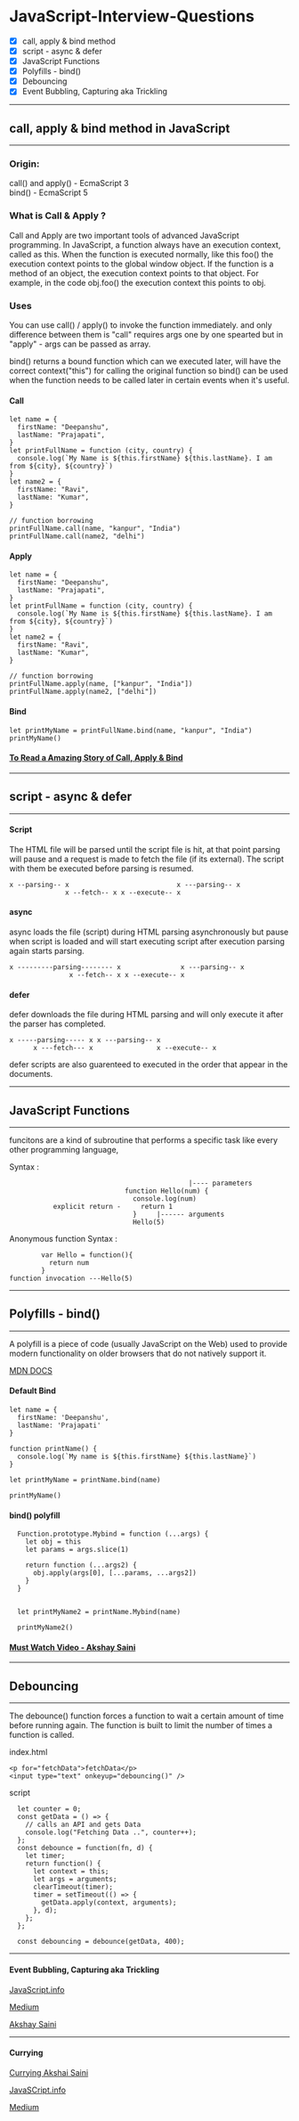 # JavaScript-Interview-Questions

- [x] call, apply & bind method
- [x] script - async & defer
- [x] JavaScript Functions
- [x] Polyfills - bind()
- [x] Debouncing
- [x] Event Bubbling, Capturing aka Trickling

<hr/>

## call, apply & bind method in JavaScript

<hr/>

### Origin:

call() and apply() - EcmaScript 3
<br>
bind() - EcmaScript 5

### What is Call & Apply ?

Call and Apply are two important tools of advanced JavaScript programming. In JavaScript, a function always have an execution context, called as this. When the function is executed normally, like this foo() the execution context points to the global window object. If the function is a method of an object, the execution context points to that object. For example, in the code obj.foo() the execution context this points to obj.

### Uses

You can use call() / apply() to invoke the function immediately. and only difference between them is "call" requires args one by one spearted but in "apply" - args can be passed as array.

bind() returns a bound function which can we executed later, will have the correct context("this") for calling the original function so bind() can be used when the function needs to be called later in certain events when it's useful.

#### Call

    let name = {
      firstName: "Deepanshu",
      lastName: "Prajapati",
    }
    let printFullName = function (city, country) {
      console.log(`My Name is ${this.firstName} ${this.lastName}. I am from ${city}, ${country}`)
    }
    let name2 = {
      firstName: "Ravi",
      lastName: "Kumar",
    }

    // function borrowing
    printFullName.call(name, "kanpur", "India")
    printFullName.call(name2, "delhi")

#### Apply

    let name = {
      firstName: "Deepanshu",
      lastName: "Prajapati",
    }
    let printFullName = function (city, country) {
      console.log(`My Name is ${this.firstName} ${this.lastName}. I am from ${city}, ${country}`)
    }
    let name2 = {
      firstName: "Ravi",
      lastName: "Kumar",
    }

    // function borrowing
    printFullName.apply(name, ["kanpur", "India"])
    printFullName.apply(name2, ["delhi"])

#### Bind

    let printMyName = printFullName.bind(name, "kanpur", "India")
    printMyName()

#### [To Read a Amazing Story of Call, Apply & Bind](https://www.undefinednull.com/2014/06/26/explaining-call-and-apply-in-javascript-through-mr-dot-dave/)

<hr/>

## script - async & defer

<hr/>

#### Script

The HTML file will be parsed until the script file is hit, at that point parsing will pause and a request is made to fetch the file (if its external). The script with them be executed before parsing is resumed.

    x --parsing-- x                           x ---parsing-- x
                  x --fetch-- x x --execute-- x

#### async

async loads the file (script) during HTML parsing asynchronously but pause when script is loaded and will start executing script after execution parsing again starts parsing.

    x ---------parsing-------- x               x ---parsing-- x
                   x --fetch-- x x --execute-- x

#### defer

defer downloads the file during HTML parsing and will only execute it after the parser has completed.

    x -----parsing----- x x ---parsing-- x
          x ---fetch--- x                x --execute-- x

defer scripts are also guarenteed to executed in the order that appear in the documents.

<hr/>

## JavaScript Functions

<hr/>

funcitons are a kind of subroutine that performs a specific task like every other programming language,

Syntax :

                                                 |---- parameters
                                 function Hello(num) {
                                   console.log(num)
               explicit return -     return 1
                                   }     |------ arguments
                                   Hello(5)

Anonymous function Syntax :

            var Hello = function(){
              return num
            }
    function invocation ---Hello(5)

<hr/>

## Polyfills - bind()

<hr/>

A polyfill is a piece of code (usually JavaScript on the Web) used to provide modern functionality on older browsers that do not natively support it.

[MDN DOCS](https://developer.mozilla.org/en-US/docs/Glossary/Polyfill)

#### Default Bind

    let name = {
      firstName: 'Deepanshu',
      lastName: 'Prajapati'
    }

    function printName() {
      console.log(`My name is ${this.firstName} ${this.lastName}`)
    }

    let printMyName = printName.bind(name)

    printMyName()

#### bind() polyfill

      Function.prototype.Mybind = function (...args) {
        let obj = this
        let params = args.slice(1)

        return function (...args2) {
          obj.apply(args[0], [...params, ...args2])
        }
      }


      let printMyName2 = printName.Mybind(name)

      printMyName2()

#### [Must Watch Video - Akshay Saini](https://www.youtube.com/watch?v=ke_y6z0xRpk)

<hr/>

## Debouncing

<hr/>

The debounce() function forces a function to wait a certain amount of time before running again. The function is built to limit the number of times a function is called.

index.html

    <p for="fetchData">fetchData</p>
    <input type="text" onkeyup="debouncing()" />

script

      let counter = 0;
      const getData = () => {
        // calls an API and gets Data
        console.log("Fetching Data ..", counter++);
      };
      const debounce = function(fn, d) {
        let timer;
        return function() {
          let context = this;
          let args = arguments;
          clearTimeout(timer);
          timer = setTimeout(() => {
            getData.apply(context, arguments);
          }, d);
        };
      };

      const debouncing = debounce(getData, 400);

<hr />

#### Event Bubbling, Capturing aka Trickling

[JavaScript.info](https://javascript.info/bubbling-and-capturing)

[Medium](https://medium.com/@vsvaibhav2016/event-bubbling-and-event-capturing-in-javascript-6ff38bec30e)

[Akshay Saini](https://www.youtube.com/watch?v=aVSf0b1jVKk)

<hr/>

#### Currying

[Currying Akshai Saini](https://www.youtube.com/watch?v=vQcCNpuaJO8)

[JavaSCript.info](https://javascript.info/currying-partials)

[Medium](https://medium.com/@kbrainwave/currying-in-javascript-ce6da2d324fe)
